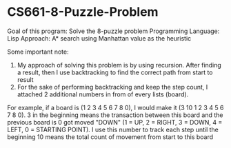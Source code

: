 # CS661-8-Puzzle-Problem

Goal of this program: Solve the 8-puzzle problem
Programming Language: Lisp
Approach: A* search using Manhattan value as the heuristic

Some important note:
1. My approach of solving this problem is by using recursion. After finding a result, then I use backtracking to find the correct path from start to result
2. For the sake of performing backtracking and keep the step count, I attached 2 additional numbers in from of every lists (board).

For example, if a board is (1 2 3 4 5 6 7 8 0), I would make it (3 10 1 2 3 4 5 6 7 8 0). 
3 in the beginning means the transaction between this board and the previous board is 0 got moved "DOWN" (1 = UP, 2 = RIGHT, 3 = DOWN, 4 = LEFT, 0 = STARTING POINT). I use this number to track each step until the beginning
10 means the total count of movement from start to this board

